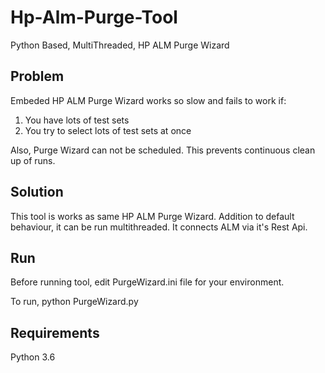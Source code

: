 # Hp-Alm-Purge-Tool

Python Based, MultiThreaded, HP ALM Purge Wizard

Problem
--------------------
Embeded HP ALM Purge Wizard works so slow and fails to work if:
1. You have lots of test sets
2. You try to select lots of test sets at once

Also, Purge Wizard can not be scheduled. This prevents continuous clean up of runs.

Solution
-------------------
This tool is works as same HP ALM Purge Wizard. Addition to default behaviour, it can be run multithreaded. 
It connects ALM via it's Rest Api.

Run
-------------------
Before running tool, edit PurgeWizard.ini file for your environment. 

To run,
python PurgeWizard.py

Requirements
-------------------
Python 3.6

